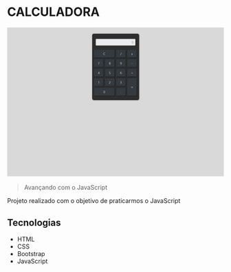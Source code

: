 # CALCULADORA

![preview](./.github/preview.png)

> Avançando com o JavaScript

Projeto realizado com o objetivo de praticarmos o JavaScript

## Tecnologias

- HTML
- CSS
- Bootstrap
- JavaScript
